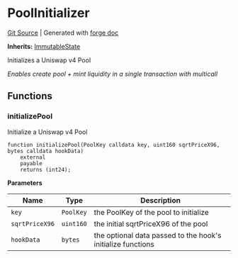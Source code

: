 # PoolInitializer
[Git Source](https://github.com/Uniswap/docs/blob/47e3c30ae8a0d7c086bf3e41bd0e7e3a854e280b/src/base/PoolInitializer.sol)
| Generated with [forge doc](https://book.getfoundry.sh/reference/forge/forge-doc)

**Inherits:**
[ImmutableState](contracts/v4/reference/periphery/base/ImmutableState.md)

Initializes a Uniswap v4 Pool

*Enables create pool + mint liquidity in a single transaction with multicall*


## Functions
### initializePool

Initialize a Uniswap v4 Pool


```solidity
function initializePool(PoolKey calldata key, uint160 sqrtPriceX96, bytes calldata hookData)
    external
    payable
    returns (int24);
```
**Parameters**

|Name|Type|Description|
|----|----|-----------|
|`key`|`PoolKey`|the PoolKey of the pool to initialize|
|`sqrtPriceX96`|`uint160`|the initial sqrtPriceX96 of the pool|
|`hookData`|`bytes`|the optional data passed to the hook's initialize functions|


